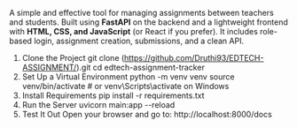 A simple and effective tool for managing assignments between teachers and students. Built using **FastAPI** on the backend and a lightweight frontend with **HTML, CSS, and JavaScript** (or React if you prefer). It includes role-based login, assignment creation, submissions, and a clean API.
1. Clone the Project
git clone (https://github.com/Druthi93/EDTECH-ASSIGNMENT/).git
cd edtech-assignment-tracker
2. Set Up a Virtual Environment
python -m venv venv
source venv/bin/activate  # or venv\Scripts\activate on Windows
3. Install Requirements
pip install -r requirements.txt
4. Run the Server
uvicorn main:app --reload
5. Test It Out
Open your browser and go to:
http://localhost:8000/docs
